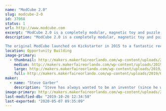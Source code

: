 ```yaml
---
name: "ModCube 2.0"
slug: modcube-2-0
id: 37068
status: 1
url: http://www.modcube.com
excerpt: "ModCube 2.0 is a completely modular, magnetic toy and puzzle system for \"kids\" of all ages! Allowing you to change both the faces of each cube, and the position of the cubes relative to one another, the puzzling possibilities are nearly endless."
description: "ModCube 2.0 is a completely modular, magnetic toy and puzzle system for \"kids\" of all ages! Allowing you to change both the faces of each cube, and the position of the cubes relative to one another, the puzzling and gaming possibilities are nearly endless. Check out our video below to see it in action!!

The original ModCube launched on Kickstarter in 2015 to a fantastic reception, and ever since delivering on that project we've been hard at work figuring out how to make it even better. The final result of all that work (ModCube 2.0!) will be revealed for the very first time at Orlando Maker Faire! Come check out our booth to snag some free Makerfaire swag (Makey magnets!), and to try out our new puzzles before we launch later this year."
location: Opportunity Building
image-primary:
  - thumbnail: http://makers.makerfaireorlando.com/wp-content/uploads/2019/08/ModCube-Translucent-150x150.jpg
    medium: http://makers.makerfaireorlando.com/wp-content/uploads/2019/08/ModCube-Translucent-225x300.jpg
    large: http://makers.makerfaireorlando.com/wp-content/uploads/2019/08/ModCube-Translucent.jpg
    full: http://makers.makerfaireorlando.com/wp-content/uploads/2019/08/ModCube-Translucent.jpg
maker:
  - name: "Steve Garber"
    description: "Steve has always wanted to be an inventor (since he was 5 years old!), and grew up constantly taking things apart and (sometimes) successfully putting them back together. After graduating with a degree in mechanical engineering, his basement became a bit of a mad science lab as he built a 3D printer, then brought in a laser cutter (exhausting through the dryer vent!). He began using them to create all sorts of crazy things, and in 2015 launched the ModCube via Kickstarter to an extremely positive reception - ending up producing tens of thousands of ModCubes, and hundreds of thousands of tokens! Now, after several years secretly beavering away on design and prototyping in \"the lab\", he is ready to show the world the new ModCube 2.0!"
image-primary: http://makers.makerfaireorlando.com/wp-content/uploads/2019/08/SteveGarberMakerProfilePic3-1.png
last-modified-db: "2019-10-26 12:34:58"
last-exported: "2020-05-07 09:35:09"
---
```

